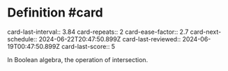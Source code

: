 # Definition #card
card-last-interval:: 3.84
card-repeats:: 2
card-ease-factor:: 2.7
card-next-schedule:: 2024-06-22T20:47:50.899Z
card-last-reviewed:: 2024-06-19T00:47:50.899Z
card-last-score:: 5

In Boolean algebra, the operation of intersection.